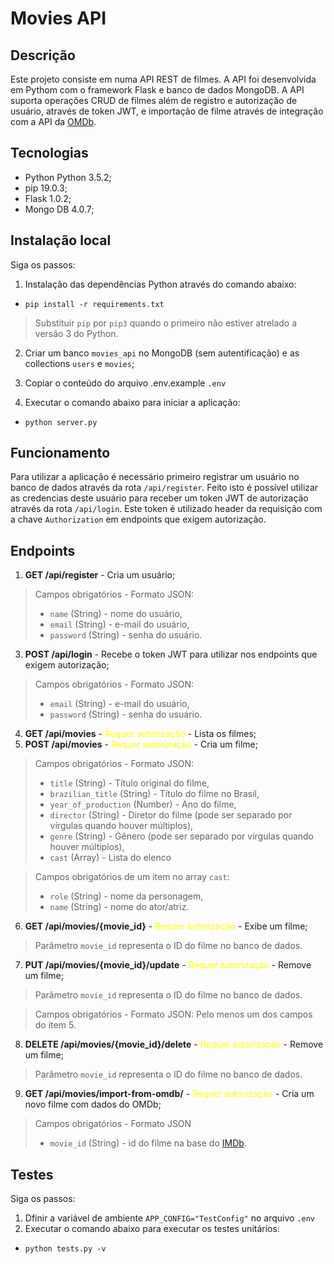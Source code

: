 # Movies API

## Descrição

Este projeto consiste em numa API REST de filmes. A API foi desenvolvida em Pythom com o framework Flask e banco de dados MongoDB. A API suporta operações CRUD de filmes além de registro e autorização de usuário, através de token JWT, e importação de filme através de integração com a API da [OMDb](http://www.omdbapi.com/).

## Tecnologias

* Python Python 3.5.2;
* pip 19.0.3;
* Flask 1.0.2;
* Mongo DB 4.0.7;

## Instalação local

Siga os passos:

1. Instalação das dependências Python através do comando abaixo:

* `pip install -r requirements.txt`

> Substituir `pip` por `pip3` quando o primeiro não estiver atrelado a versão 3 do Python.

2. Criar um banco `movies_api` no MongoDB (sem autentificação) e as collections `users` e `movies`;

3. Copiar o conteúdo do arquivo .env.example `.env`

4. Executar o comando abaixo para iniciar a aplicação:

* `python server.py`

## Funcionamento

Para utilizar a aplicação é necessário primeiro registrar um usuário no banco de dados através da rota `/api/register`. Feito isto é possível utilizar as credencias deste usuário para receber um token JWT de autorização através da rota `/api/login`. Este token é utilizado header da requisição com a chave `Authorization` em endpoints que exigem autorização.


## Endpoints

1. **GET /api/register** - Cria um usuário;

> Campos obrigatórios - Formato JSON:
> * `name` (String) - nome do usuário,
> * `email` (String) - e-mail do usuário,
> * `password` (String) - senha do usuário.

3. **POST /api/login** - Recebe o token JWT para utilizar nos endpoints que exigem autorização;

> Campos obrigatórios - Formato JSON:
> * `email` (String) - e-mail do usuário,
> * `password` (String) - senha do usuário.

4. **GET /api/movies** - <span style="color:yellow">Requer autorização</span> - Lista os filmes;
5. **POST /api/movies** - <span style="color:yellow">Requer autorização</span> - Cria um filme;
> Campos obrigatórios - Formato JSON:
> * `title` (String) - Título original do filme,
> * `brazilian_title` (String) - Título do filme no Brasil,
> * `year_of_production` (Number) - Ano do filme,
> * `director` (String) - Diretor do filme (pode ser separado por vírgulas quando houver múltiplos),
> * `genre` (String) - Gênero (pode ser separado por vírgulas quando houver múltiplos),
> * `cast` (Array) - Lista do elenco

> Campos obrigatórios de um item no array `cast`:
> * `role` (String) - nome da personagem,
> * `name` (String) - nome do ator/atriz.

6. **GET /api/movies/{movie_id}** - <span style="color:yellow">Requer autorização</span> - Exibe um filme;

> Parâmetro `movie_id` representa o ID do filme no banco de dados.

7. **PUT /api/movies/{movie_id}/update** - <span style="color:yellow">Requer autorização</span> - Remove um filme;

> Parâmetro `movie_id` representa o ID do filme no banco de dados.

> Campos obrigatórios - Formato JSON: Pelo menos um dos campos do item 5.

8. **DELETE /api/movies/{movie_id}/delete** - <span style="color:yellow">Requer autorização</span> - Remove um filme;

> Parâmetro `movie_id` representa o ID do filme no banco de dados.

9. **GET /api/movies/import-from-omdb/** - <span style="color:yellow">Requer autorização</span> - Cria um novo filme com dados do OMDb;

> Campos obrigatórios - Formato JSON
> * `movie_id` (String) - id do filme na base do [IMDb](https://www.imdb.com/).

## Testes

Siga os passos:

1. Dfinir a variável de ambiente `APP_CONFIG="TestConfig"` no arquivo `.env`
2. Executar o comando abaixo para executar os testes unitários:

* `python tests.py -v`